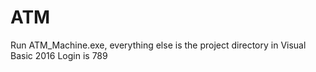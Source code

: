 # ATM

Run ATM_Machine.exe, everything else is the project directory in Visual Basic 2016
Login is 789
